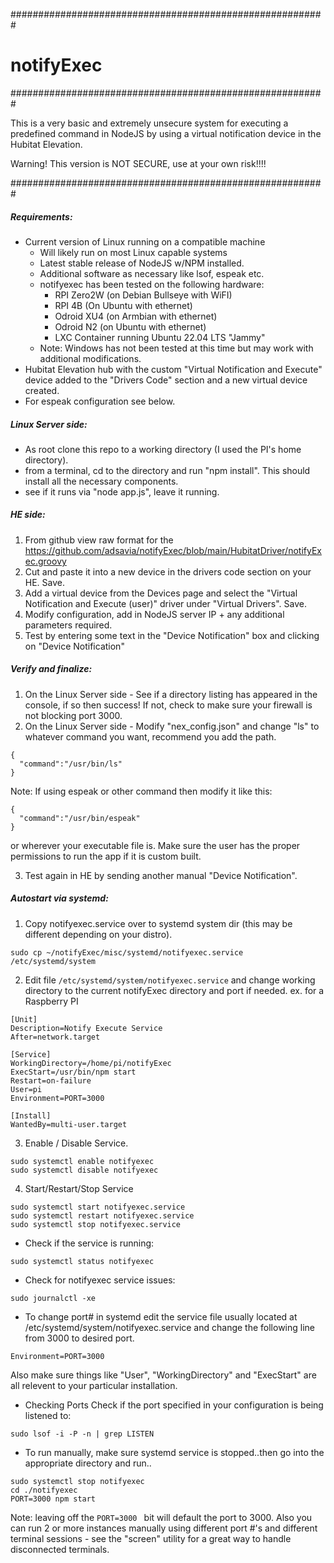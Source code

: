 #########################################################
# notifyExec
#########################################################

This is a very basic and extremely unsecure system for executing a predefined command in NodeJS by using a virtual notification device in the Hubitat Elevation.

Warning! This version is NOT SECURE, use at your own risk!!!!

#########################################################

##### Requirements:
- Current version of Linux running on a compatible machine
  - Will likely run on most Linux capable systems
  - Latest stable release of NodeJS w/NPM installed.
  - Additional software as necessary like lsof, espeak etc.
  - notifyexec has been tested on the following hardware:
    - RPI Zero2W (on Debian Bullseye with WiFI)
    - RPI 4B (On Ubuntu with ethernet)
    - Odroid XU4 (on Armbian with ethernet)
    - Odroid N2 (on Ubuntu with ethernet)
    - LXC Container running Ubuntu 22.04 LTS "Jammy"
  - Note: Windows has not been tested at this time but may work with additional modifications.
- Hubitat Elevation hub with the custom "Virtual Notification and Execute" device added to the "Drivers Code" section and a new virtual device created.
- For espeak configuration see below.

##### Linux Server side:
- As root clone this repo to a working directory (I used the PI's home directory).
- from a terminal, cd to the directory and run "npm install". This should install all the necessary components.
- see if it runs via "node app.js", leave it running.

##### HE side:
1) From github view raw format for the https://github.com/adsavia/notifyExec/blob/main/HubitatDriver/notifyExec.groovy
2) Cut and paste it into a new device in the drivers code section on your HE. Save.
3) Add a virtual device from the Devices page and select the "Virtual Notification and Execute (user)" driver under "Virtual Drivers". Save.
4) Modify configuration, add in NodeJS server IP + any additional parameters required. 
5) Test by entering some text in the "Device Notification" box and clicking on "Device Notification"

##### Verify and finalize:
1) On the Linux Server side - See if a directory listing has appeared in the console, if so then success! If not, check to make sure your firewall is not blocking port 3000.
2) On the Linux Server side - Modify "nex_config.json" and change "ls" to whatever command you want, recommend you add the path.
```
{
  "command":"/usr/bin/ls"
}
```
Note: If using espeak or other command then modify it like this:
```
{
  "command":"/usr/bin/espeak"
}
```
or wherever your executable file is. Make sure the user has the proper permissions to run the app if it is custom built.

3) Test again in HE by sending another manual "Device Notification".

##### Autostart via systemd:
1) Copy notifyexec.service over to systemd system dir (this may be different depending on your distro).
```
sudo cp ~/notifyExec/misc/systemd/notifyexec.service /etc/systemd/system
```
2) Edit file `/etc/systemd/system/notifyexec.service` and change working directory to the current notifyExec directory and port if needed.
ex. for a Raspberry PI
```
[Unit]
Description=Notify Execute Service
After=network.target

[Service]
WorkingDirectory=/home/pi/notifyExec
ExecStart=/usr/bin/npm start
Restart=on-failure
User=pi
Environment=PORT=3000

[Install]
WantedBy=multi-user.target
```

3) Enable / Disable Service.
```
sudo systemctl enable notifyexec
sudo systemctl disable notifyexec
```
4) Start/Restart/Stop Service
```
sudo systemctl start notifyexec.service
sudo systemctl restart notifyexec.service
sudo systemctl stop notifyexec.service
```

- Check if the service is running:
```
sudo systemctl status notifyexec
```

- Check for notifyexec service issues:
```
sudo journalctl -xe
```

- To change port# in systemd edit the service file usually located at /etc/systemd/system/notifyexec.service
and change the following line from 3000 to desired port. 
```
Environment=PORT=3000
```
Also make sure things like "User", "WorkingDirectory" and "ExecStart" are all relevent to your particular installation.

- Checking Ports
Check if the port specified in your configuration is being listened to:
```
sudo lsof -i -P -n | grep LISTEN
```

- To run manually, make sure systemd service is stopped..then go into the appropriate directory and run..
```
sudo systemctl stop notifyexec
cd ./notifyexec
PORT=3000 npm start
```
Note: leaving off the `PORT=3000 ` bit will default the port to 3000. Also you can run 2 or more instances manually using different port #'s and different terminal sessions - see the "screen" utility for a great way to handle disconnected terminals.

